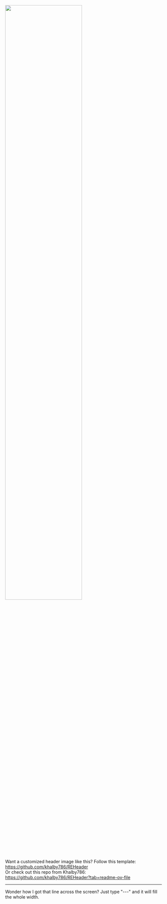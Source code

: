 <picture>
  <img src="https://github.com/user-attachments/assets/1cabdd78-7551-4cfe-a172-e4f2fd94b448" width="70%" />
</picture>

Want a customized header image like this? Follow this template: https://github.com/khalby786/REHeader <br> 
Or check out this repo from Khalby786: https://github.com/khalby786/REHeader?tab=readme-ov-file

---
Wonder how I got that line across the screen? Just type "---" and it will fill the whole width.
